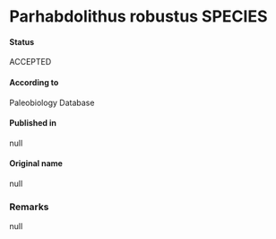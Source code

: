Parhabdolithus robustus SPECIES
=======

#### Status
ACCEPTED

#### According to
Paleobiology Database

#### Published in
null

#### Original name
null

### Remarks
null